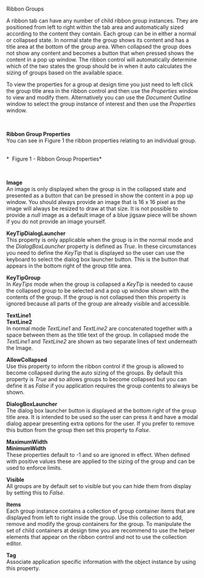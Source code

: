 Ribbon Groups

A ribbon tab can have any number of child ribbon group instances. They are
positioned from left to right within the tab area and automatically sized
according to the content they contain. Each group can be in either a normal or
collapsed state. In normal state the group shows its content and has a title
area at the bottom of the group area. When collapsed the group does not show any
content and becomes a button that when pressed shows the content in a pop up
window. The ribbon control will automatically determine which of the two states
the group should be in when it auto calculates the sizing of groups based on the
available space.  
  
To view the properties for a group at design time you just need to left click
the group title area in the ribbon control and then use the *Properties* window
to view and modify them. Alternatively you can use the *Document Outline* window
to select the group instance of interest and then use the *Properties* window.

 

**Ribbon Group Properties**  
You can see in Figure 1 the ribbon properties relating to an individual group.

    
*  Figure 1 - Ribbon Group Properties*

  
 

**Image**  
An image is only displayed when the group is in the collapsed state and
presented as a button that can be pressed in show the content in a pop up
window. You should always provide an image that is 16 x 16 pixel as the image
will always be resized to draw at that size. It is not possible to provide a
*null* image as a default image of a blue jigsaw piece will be shown if you do
not provide an image yourself.

  
**KeyTipDialogLauncher**  
This property is only applicable when the group is in the normal mode and the
*DialogBoxLauncher* property is defined as *True*. In these circumstances you
need to define the *KeyTip* that is displayed so the user can use the keyboard
to select the dialog box launcher button. This is the button that appears in the
bottom right of the group title area.

  
**KeyTipGroup**  
In *KeyTips* mode when the group is collapsed a *KeyTip* is needed to cause the
collapsed group to be selected and a pop up window shown with the contents
of the group. If the group is not collapsed then this property is ignored
because all parts of the group are already visible and accessible.

**TextLine1**  
**TextLine2**  
In normal mode *TextLine1* and *TextLine2* are concatenated together with a
space between them as the title text of the group. In collapsed mode the
*TextLine1* and *TextLine2* are shown as two separate lines of text underneath
the Image.

**AllowCollapsed**  
Use this property to inform the ribbon control if the group is allowed to become
collapsed during the auto sizing of the groups. By default this property is
*True* and so allows groups to become collapsed but you can define it as *False*
if you application requires the group contents to always be shown.

**DialogBoxLauncher**  
The dialog box launcher button is displayed at the bottom right of the group
title area. It is intended to be used so the user can press it and have a modal
dialog appear presenting extra options for the user. If you prefer to remove
this button from the group then set this property to *False*.

**MaximumWidth**  
**MinimumWidth**  
These properties default to -1 and so are ignored in effect. When defined with
positive values these are applied to the sizing of the group and can be used to
enforce limits.

**Visible**  
All groups are by default set to visible but you can hide them from display by
setting this to *False*.

**Items**  
Each group instance contains a collection of group container items that are
displayed from left to right inside the group. Use this collection to add,
remove and modify the group containers for the group. To manipulate the set of
child containers at design time you are recommend to use the helper elements
that appear on the ribbon control and not to use the collection editor. 

**Tag**  
Associate application specific information with the object instance by using
this property.
